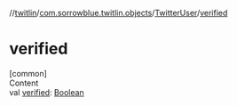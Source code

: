 //[twitlin](../../index.md)/[com.sorrowblue.twitlin.objects](../index.md)/[TwitterUser](index.md)/[verified](verified.md)



# verified  
[common]  
Content  
val [verified](verified.md): [Boolean](https://kotlinlang.org/api/latest/jvm/stdlib/kotlin/-boolean/index.html)  



